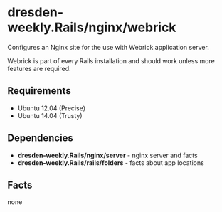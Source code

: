 dresden-weekly.Rails/nginx/webrick
=====================

Configures an Nginx site for the use with Webrick application server.

Webrick is part of every Rails installation and should work unless more features are required.

Requirements
------------

* Ubuntu 12.04 (Precise)
* Ubuntu 14.04 (Trusty)

Dependencies
------------

* **dresden-weekly.Rails/nginx/server** - nginx server and facts
* **dresden-weekly.Rails/rails/folders** - facts about app locations

Facts
-----

none
